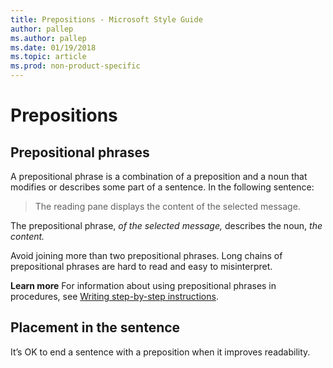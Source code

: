 ```yaml
---
title: Prepositions - Microsoft Style Guide
author: pallep
ms.author: pallep
ms.date: 01/19/2018
ms.topic: article
ms.prod: non-product-specific
---
```


# Prepositions

## Prepositional phrases

A
prepositional phrase is a combination of a preposition and a noun that
modifies or describes some part of a sentence. In the following
sentence:

> The reading pane displays the content of the selected message.

The prepositional phrase, *of the selected message,* describes the noun, *the content.*

Avoid
joining more than two prepositional phrases. Long chains of
prepositional phrases are hard to read and easy to misinterpret.

**Learn more** For information about using prepositional phrases in procedures, see [Writing step-by-step instructions](/style-guide/procedures-instructions/writing-step-by-step-instructions).

## Placement in the sentence

It’s OK to end a sentence with a preposition when it improves readability.
